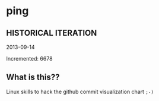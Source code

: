 # ping

## HISTORICAL ITERATION
2013-09-14

Incremented: 6678

## What is this?? 
Linux skills to hack the github commit visualization chart `;-)`
